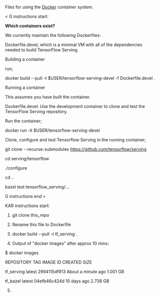 Files for using the [Docker](http://www.docker.com) container system.

< G instructions start: 

<b> Which containers exist? </b>

We currently maintain the following Dockerfiles:

Dockerfile.devel, which is a minimal VM with all of the dependencies needed to build TensorFlow Serving.

Building a container

run;

docker build --pull -t $USER/tensorflow-serving-devel -f Dockerfile.devel .

Running a container

This assumes you have built the container.

Dockerfile.devel: Use the development container to clone and test the TensorFlow Serving repository.

Run the container;

docker run -it $USER/tensorflow-serving-devel

Clone, configure and test Tensorflow Serving in the running container;

git clone --recurse-submodules https://github.com/tensorflow/serving

cd serving/tensorflow

./configure

cd ..

bazel test tensorflow_serving/...

G instructions end > 

KAR instructions start: 

1. git clone this_repo 

2. Rename this file to Dockerfile 

3. docker build --pull -t tf_serving . 

4. Output of "docker images" after approx 10 mins: 

$ docker images

REPOSITORY                                                          TAG                 IMAGE ID            CREATED              SIZE

tf_serving                                                        latest              2994115df913        About a minute ago   1.001 GB

tf_bazel                                                          latest              04efb46c424d        10 days ago          2.738 GB

5.





